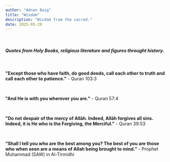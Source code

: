 ```yaml
---
author: "Adnan Baig"
title: "Wisdom"
description: "Wisdom from the sacred."
date: 2025-05-20
---
```


<br>

##### Quotes from Holy Books, religious literature and figures throught history.

<br>

 **"Except those who have faith, do good deeds, call each other to truth and call each other to patience."** - Quran 103:3

<br>


**"And He is with you wherever you are."** - Quran 57:4

<br>

 **"Do not despair of the mercy of Allāh. Indeed, Allāh forgives all sins. Indeed, it is He who is the Forgiving, the Merciful."** -  Quran 39:53

<br>

**“Shall I tell you who are the best among you? The best of you are those who when seen are a means of Allah being brought to mind.”** - Prophet Muhammad (SAW) in Al-Tirmidhi


<!-- **"verse"** - Reference -->
